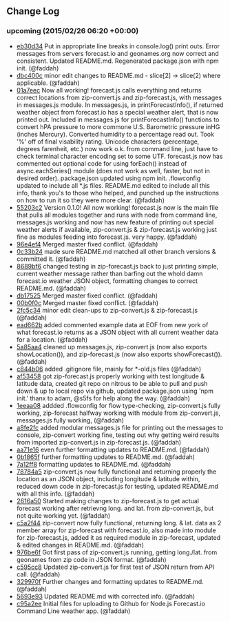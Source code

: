 ## Change Log

### upcoming (2015/02/26 06:20 +00:00)
- [eb30d34](https://github.com/faddah/node-forecast-io-serve/commit/eb30d34d98becf7b961bbe4ba0f1da62117cb499) Put in appropriate line breaks in console.log() print outs. Error messages from servers forecast.io and geonames.org now correct and consistent. Updated README.md. Regenerated package.json with npm init. (@faddah)
- [dbc400c](https://github.com/faddah/node-forecast-io-serve/commit/dbc400c38c8d9a4a7cf283a756002597caa95b95) minor edit changes to README.md - slice[2] -> slice(2) where applicable. (@faddah)
- [01a7eec](https://github.com/faddah/node-forecast-io-serve/commit/01a7eecbfc658fb883f703ff74966b89cd973d38) Now all working! forecast.js calls everything and returns correct locations from zip-convert.js and zip-forecast.js, with messages in messages.js module. In messages.js, in printForecastInfo(), if returned weather object from forecast.io has a special weather alert, that is now printed out. Included in messages.js for printForecastInfo() functions to convert hPA pressure to more commone U.S. Barometric pressure inHG (inches Mercury). Converted humidity to a percentage read out. Took \'%\' off of final visability rating. Unicode characters (percentage, degrees farenheit, etc.) now work o.k. from command line, just have to check terminal character encoding set to some UTF. forecast.js now has commented out optional code for using forEach() instead of async.eachSeries() module (does not work as well, faster, but not in desired order). package.json updated using npm init. .flowconfig updated to include all *.js files. README.md edited to include all this info, thank you\'s to those who helped, and punched up the instructions on how to run it so they were more clear. (@faddah)
- [55203c2](https://github.com/faddah/node-forecast-io-serve/commit/55203c29273798c182101aca2ddf1b69f9ccf5c2) Version 0.1.0! All now working! forecast.js now is the main file that pulls all modules together and runs with node from command line, messages.js working and now has new feature of printing out special weather alerts if available, zip-convert.js & zip-forecast.js working just fine as modules feeding into forecast.js. very happy. (@faddah)
- [96e4ef4](https://github.com/faddah/node-forecast-io-serve/commit/96e4ef474cd58a00f0f3ec51d71b9e410e14e2f1) Merged master fixed conflict. (@faddah)
- [0c33b24](https://github.com/faddah/node-forecast-io-serve/commit/0c33b24856e58540e8978415461143cbaa61f369) made sure README.md matched all other branch versions & committed it. (@faddah)
- [8689bf6](https://github.com/faddah/node-forecast-io-serve/commit/8689bf645600ff5c110955101a8f5ee67dca71da) changed testing in zip-forecast.js back to just printing simple, current weather message rather than barfing out the whold damn forecast.io weather JSON object, formatting changes to correct README.md. (@faddah)
- [db17525](https://github.com/faddah/node-forecast-io-serve/commit/db17525ba7be540790aa3c16af6d3fe6ff21e8c9) Merged master fixed conflict. (@faddah)
- [00b0f0c](https://github.com/faddah/node-forecast-io-serve/commit/00b0f0cac26bc98b8967ab2654e7138fe23cce5e) Merged master fixed conflict. (@faddah)
- [2fc5c34](https://github.com/faddah/node-forecast-io-serve/commit/2fc5c34006802f8ee40cd59af1d332f6fa08eead) minor edit clean-ups to zip-convert.js & zip-forecast.js (@faddah)
- [ead662b](https://github.com/faddah/node-forecast-io-serve/commit/ead662b212af71d1fd84154153445f4ecb24e68c) added commented example data at EOF from new york of what forecast.io returns as a JSON object with all current weather data for a location. (@faddah)
- [5a85aa4](https://github.com/faddah/node-forecast-io-serve/commit/5a85aa48b3dac94ab1402c9b6eefbf5d640c68fd) cleaned up messages.js, zip-convert.js (now also exports showLocation()), and zip-forecast.js (now also exports showForecast()). (@faddah)
- [c844b06](https://github.com/faddah/node-forecast-io-serve/commit/c844b06dd4ca889b5935f8fface857ff966c10e9) added .gitignore file, mainly for *-old.js files (@faddah)
- [af53458](https://github.com/faddah/node-forecast-io-serve/commit/af53458cbfc2a2858d89de0e9df080bfc04be022) got zip-forecast.js properly working with test longitude & latitude data, created git repo on nitrous to be able to pull and push down & up to local repo via github, updated package.json using \'npm init.\' thanx to adam, @s5fs for help along the way. (@faddah)
- [1eeaa08](https://github.com/faddah/node-forecast-io-serve/commit/1eeaa0885e13489da55a235d2078a0813f63f6f8) addded .flowconfig for flow type-checking, zip-convert.js fully working, zip-forecast halfway working with module from zip-convert.js, messages.js fully working, (@faddah)
- [a8fe2fc](https://github.com/faddah/node-forecast-io-serve/commit/a8fe2fc2b8bae622efe88ea331cc8b5201fb57c7) added modular messages.js file for printing out the messages to console, zip-convert working fine, testing out why getting weird results from imported zip-convert.js in zip-forecast.js. (@faddah)
- [aa71e16](https://github.com/faddah/node-forecast-io-serve/commit/aa71e16b8ebb0a2c5a4befa7b4448f7097236629) even further formatting updates to README.md. (@faddah)
- [0b1865f](https://github.com/faddah/node-forecast-io-serve/commit/0b1865f4e187bb648ac68784e5a30273a97655ae) further formatting updates to README.md. (@faddah)
- [7a12ff8](https://github.com/faddah/node-forecast-io-serve/commit/7a12ff870579ca16fd206b07bcf22804dd9c534f) formatting updates to README.md. (@faddah)
- [78784a5](https://github.com/faddah/node-forecast-io-serve/commit/78784a561402861dfc43955a1369270776a4ec72) zip-convert.js now fully functional and returning properly the location as an JSON object, including longitude & latitude within, reduced down code in zip-forecast.js for testing, updated README.md with all this info. (@faddah)
- [2616a50](https://github.com/faddah/node-forecast-io-serve/commit/2616a503d5d477a48970577f04844f3e4a5d1d86) Started making changes to zip-forecast.js to get actual forecast working after retrievng long. and lat. from zip-convert.js, but not quite working yet. (@faddah)
- [c5a2f44](https://github.com/faddah/node-forecast-io-serve/commit/c5a2f444369b2784e7a07155dbef06e7dcab31f8) zip-convert now fully functional, returning long. & lat. data as 2 member array for zip-forecast with forecast.io, also made into module for zip-forecast.js, added it as required module in zip-forecast, updated & edited changes in README.md. (@faddah)
- [976be6f](https://github.com/faddah/node-forecast-io-serve/commit/976be6ff0c9095f8fd0aaddc9af40044f0a3bfe9) Got first pass of zip-convert.js running, getting long./lat. from geonames from zip code in JSON format. (@faddah)
- [c595cc8](https://github.com/faddah/node-forecast-io-serve/commit/c595cc87c163b3baa6d9ea3b628b551424bb04cf) Updated zip-convert.js for first test of JSON return from API call. (@faddah)
- [329970f](https://github.com/faddah/node-forecast-io-serve/commit/329970f44e0c80944edf3b12502ad567e8217771) Further changes and formatting updates to README.md. (@faddah)
- [5693e93](https://github.com/faddah/node-forecast-io-serve/commit/5693e93fc116acceab8a948fff544f41877cf943) Updated README.md with corrected info. (@faddah)
- [c95a2ee](https://github.com/faddah/node-forecast-io-serve/commit/c95a2ee19a85958118305e2f516e526b3d95baa2) Initial files for uploading to Github for Node.js Forecast.io Command Line weather app. (@faddah)
